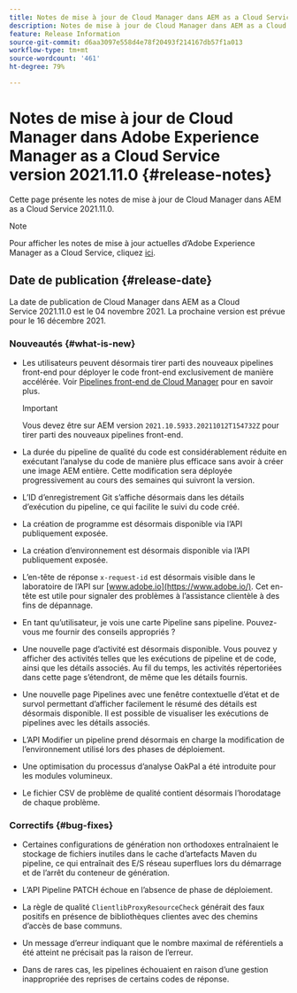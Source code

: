 ```yaml
---
title: Notes de mise à jour de Cloud Manager dans AEM as a Cloud Service version 2021.11.0
description: Notes de mise à jour de Cloud Manager dans AEM as a Cloud Service version 2021.11.0
feature: Release Information
source-git-commit: d6aa3097e558d4e78f20493f214167db57f1a013
workflow-type: tm+mt
source-wordcount: '461'
ht-degree: 79%

---
```


# Notes de mise à jour de Cloud Manager dans Adobe Experience Manager as a Cloud Service version 2021.11.0 {#release-notes}

Cette page présente les notes de mise à jour de Cloud Manager dans AEM as a Cloud Service 2021.11.0.

>[!NOTE]
>Pour afficher les notes de mise à jour actuelles d’Adobe Experience Manager as a Cloud Service, cliquez [ici](https://experienceleague.adobe.com/docs/experience-manager-cloud-service/release-notes/release-notes/release-notes-current.html?lang=fr).

## Date de publication {#release-date}

La date de publication de Cloud Manager dans AEM as a Cloud Service 2021.11.0 est le 04 novembre 2021.
La prochaine version est prévue pour le 16 décembre 2021.

### Nouveautés {#what-is-new}

* Les utilisateurs peuvent désormais tirer parti des nouveaux pipelines front-end pour déployer le code front-end exclusivement de manière accélérée. Voir [Pipelines front-end de Cloud Manager](/help/implementing/cloud-manager/configuring-pipelines/introduction-ci-cd-pipelines.md#front-end) pour en savoir plus.

   >[!IMPORTANT]
   >Vous devez être sur AEM version `2021.10.5933.20211012T154732Z` pour tirer parti des nouveaux pipelines front-end.

* La durée du pipeline de qualité du code est considérablement réduite en exécutant l’analyse du code de manière plus efficace sans avoir à créer une image AEM entière. Cette modification sera déployée progressivement au cours des semaines qui suivront la version.

* L’ID d’enregistrement Git s’affiche désormais dans les détails d’exécution du pipeline, ce qui facilite le suivi du code créé.

* La création de programme est désormais disponible via l’API publiquement exposée.

* La création d’environnement est désormais disponible via l’API publiquement exposée.

* L’en-tête de réponse `x-request-id` est désormais visible dans le laboratoire de l’API sur [www.adobe.io](https://www.adobe.io/). Cet en-tête est utile pour signaler des problèmes à l’assistance clientèle à des fins de dépannage.

* En tant qu’utilisateur, je vois une carte Pipeline sans pipeline. Pouvez-vous me fournir des conseils appropriés ?

* Une nouvelle page d’activité est désormais disponible. Vous pouvez y afficher des activités telles que les exécutions de pipeline et de code, ainsi que les détails associés. Au fil du temps, les activités répertoriées dans cette page s’étendront, de même que les détails fournis.

* Une nouvelle page Pipelines avec une fenêtre contextuelle d’état et de survol permettant d’afficher facilement le résumé des détails est désormais disponible. Il est possible de visualiser les exécutions de pipelines avec les détails associés.

* L’API Modifier un pipeline prend désormais en charge la modification de l’environnement utilisé lors des phases de déploiement.

* Une optimisation du processus d’analyse OakPal a été introduite pour les modules volumineux.

* Le fichier CSV de problème de qualité contient désormais l’horodatage de chaque problème.

### Correctifs {#bug-fixes}

* Certaines configurations de génération non orthodoxes entraînaient le stockage de fichiers inutiles dans le cache d’artefacts Maven du pipeline, ce qui entraînait des E/S réseau superflues lors du démarrage et de l’arrêt du conteneur de génération.

* L’API Pipeline PATCH échoue en l’absence de phase de déploiement.

* La règle de qualité `ClientlibProxyResourceCheck` générait des faux positifs en présence de bibliothèques clientes avec des chemins d’accès de base communs.

* Un message d’erreur indiquant que le nombre maximal de référentiels a été atteint ne précisait pas la raison de l’erreur.

* Dans de rares cas, les pipelines échouaient en raison d’une gestion inappropriée des reprises de certains codes de réponse.

